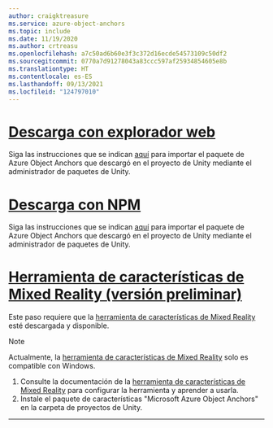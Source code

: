 ```yaml
---
author: craigktreasure
ms.service: azure-object-anchors
ms.topic: include
ms.date: 11/19/2020
ms.author: crtreasu
ms.openlocfilehash: a7c50ad6b60e3f3c372d16ecde54573109c50df2
ms.sourcegitcommit: 0770a7d91278043a83ccc597af25934854605e8b
ms.translationtype: HT
ms.contentlocale: es-ES
ms.lasthandoff: 09/13/2021
ms.locfileid: "124797010"
---
```

# <a name="web-download"></a>[Descarga con explorador web](#tab/unity-package-web-ui)

Siga las instrucciones que se indican <a href="https://docs.unity3d.com/Manual/upm-ui-tarball.html" target="_blank">aquí</a> para importar el paquete de Azure Object Anchors que descargó en el proyecto de Unity mediante el administrador de paquetes de Unity.

# <a name="npm-download"></a>[Descarga con NPM](#tab/unity-package-npm)

Siga las instrucciones que se indican <a href="https://docs.unity3d.com/Manual/upm-ui-tarball.html" target="_blank">aquí</a> para importar el paquete de Azure Object Anchors que descargó en el proyecto de Unity mediante el administrador de paquetes de Unity.

# <a name="mixed-reality-feature-tool-beta"></a>[Herramienta de características de Mixed Reality (versión preliminar)](#tab/unity-package-mixed-reality-feature-tool)

Este paso requiere que la <a href="/windows/mixed-reality/develop/unity/welcome-to-mr-feature-tool" target="_blank">herramienta de características de Mixed Reality</a> esté descargada y disponible.

> [!NOTE]
> Actualmente, la <a href="/windows/mixed-reality/develop/unity/welcome-to-mr-feature-tool" target="_blank">herramienta de características de Mixed Reality</a> solo es compatible con Windows.

1. Consulte la documentación de la <a href="/windows/mixed-reality/develop/unity/welcome-to-mr-feature-tool" target="_blank">herramienta de características de Mixed Reality</a> para configurar la herramienta y aprender a usarla.
2. Instale el paquete de características "Microsoft Azure Object Anchors" en la carpeta de proyectos de Unity.

---